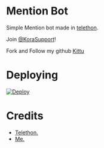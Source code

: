 # Mention Bot
Simple Mention bot made in [telethon](https://github.com/LonamiWebs/Telethon).
   
Join [@KoraSupport](https://t.me/KoraSupport)!
    
   
Fork and Follow my github [Kittu](https://github.com/noob-kittu)

# Deploying
[![Deploy](https://www.herokucdn.com/deploy/button.svg)](https://heroku.com/deploy?template=https://github.com/noob-kittu/MentionBot)

# Credits
- [Telethon.](https://github.com/LonamiWebs/Telethon)
- [Me.](https://t.me/Autichrist)
